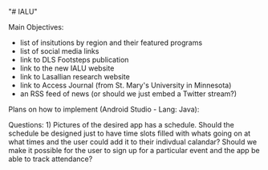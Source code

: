 "# IALU" 

Main Objectives:
* list of insitutions by region and their featured programs
* list of social media links
* link to DLS Footsteps publication
* link to the new IALU website
* link to Lasallian research website
* link to Access Journal (from St. Mary's University in Minnesota)
* an RSS feed of news (or should we just embed a Twitter stream?)

Plans on how to implement (Android Studio - Lang: Java):


Questions:
1)
Pictures of the desired app has a schedule. Should the schedule be designed just to have time slots filled with whats going on at what times and the user could add it to their indivdual calandar? Should we make it possible for the user to sign up for a particular event and the app be able to track attendance?






